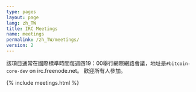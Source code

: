 ```yaml
---
type: pages
layout: page
lang: zh_TW
title: IRC Meetings
name: meetings
permalink: /zh_TW/meetings/
version: 2
---
```

該項目通常在國際標準時間每週四19：00舉行網際網路會議，地址是`#bitcoin-core-dev` on irc.freenode.net。
歡迎所有人參加。

{% include meetings.html %}